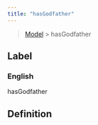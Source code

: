 ```yaml
---
title: "hasGodfather"
---
```


> [Model](../../) > hasGodfather

## Label

### English
hasGodfather


## Definition



    
